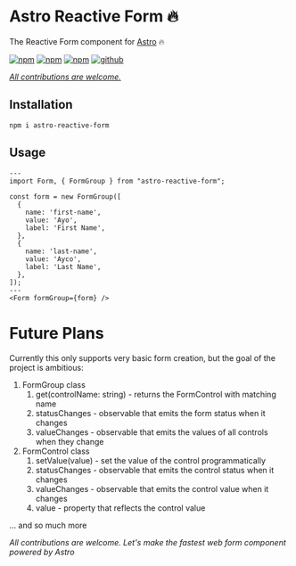 # Astro Reactive Form 🔥

The Reactive Form component for [Astro](https://astro.build) 🔥

[![npm](https://img.shields.io/npm/v/astro-reactive-form)](https://www.npmjs.com/package/astro-reactive-form)
[![npm](https://img.shields.io/npm/l/astro-reactive-form)](https://www.npmjs.com/package/astro-reactive-form)
[![npm](https://img.shields.io/npm/dt/astro-reactive-form)](https://www.npmjs.com/package/astro-reactive-form)
[![github](https://img.shields.io/github/last-commit/ayoayco/astro-reactive-form)](https://github.com/ayoayco/astro-reactive-form)

*[All contributions are welcome.](https://github.com/ayoayco/astro-reactive-form/issues)*

## Installation

```
npm i astro-reactive-form
```

## Usage

```astro
---
import Form, { FormGroup } from "astro-reactive-form";

const form = new FormGroup([
  {
    name: 'first-name',
    value: 'Ayo',
    label: 'First Name',
  },
  {
    name: 'last-name',
    value: 'Ayco',
    label: 'Last Name',
  },
]);
---
<Form formGroup={form} />
```

# Future Plans
Currently this only supports very basic form creation, but the goal of the project is ambitious:
1. FormGroup class
    1. get(controlName: string) - returns the FormControl with matching name
    1. statusChanges - observable that emits the form status when it changes
    1. valueChanges - observable that emits the values of all controls when they change
1. FormControl class
    1. setValue(value) - set the value of the control programmatically
    1. statusChanges - observable that emits the control status when it changes
    1. valueChanges - observable that emits the control value when it changes
    1. value - property that reflects the control value

... and so much more

*All contributions are welcome. Let's make the fastest web form component powered by Astro*

